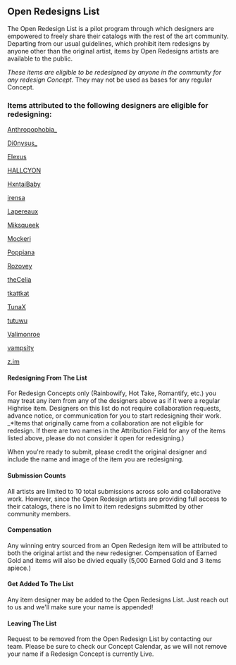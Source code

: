 ## Open Redesigns List

The Open Redesign List is a pilot program through which designers are empowered to freely share their catalogs with the rest of the art community. Departing from our usual guidelines, which prohibit item redesigns by anyone other than the original artist, items by Open Redesigns artists are available to the public. 

*These items are eligible to be redesigned by anyone in the community for any redesign Concept.* They may not be used as bases for any regular Concept.  

### Items attributed to the following designers are eligible for redesigning: 

[Anthropophobia_](https://highrise.game/catalog/designer-profile/Anthropophobia_)

[Di0nysus_](https://highrise.game/catalog/designer-profile/Di0nysus_)

[EIexus](https://highrise.game/catalog/designer-profile/EIexus)

[HALLCYON](https://highrise.game/catalog/designer-profile/HALLCYON)

[HxntaiBaby](https://highrise.game/catalog/designer-profile/HxntaiBaby)

[irensa](https://highrise.game/catalog/designer-profile/irensa)

[Lapereaux](https://highrise.game/catalog/designer-profile/Lapereaux)

[Miksqueek](https://highrise.game/catalog/designer-profile/Miksqueek)

[Mockeri](https://highrise.game/catalog/designer-profile/Mockeri)

[Poppiana](https://highrise.game/catalog/designer-profile/Poppiana)

[Rozovey](https://highrise.game/catalog/designer-profile/Rozovey)

[theCelia](https://highrise.game/catalog/designer-profile/theCelia)

[tkattkat](https://highrise.game/catalog/designer-profile/tkattkat)

[TunaX](https://highrise.game/catalog/designer-profile/TunaX)

[tutuwu](https://highrise.game/catalog/designer-profile/tutuwu)

[Valimonroe](https://highrise.game/catalog/designer-profile/Valimonroe)

[vampsity](https://highrise.game/catalog/designer-profile/vampsity)

[z.im](https://highrise.game/catalog/designer-profile/z.im)



#### Redesigning From The List

For Redesign Concepts only (Rainbowify, Hot Take, Romantify, etc.) you may treat any item from any of the designers above as if it were a regular Highrise item. Designers on this list do not require collaboration requests, advance notice, or communication for you to start redesigning their work. 
_*Items that originally came from a collaboration are not eligible for redesign. If there are two names in the Attribution Field for any of the items listed above, please do not consider it open for redesigning.) 

When you're ready to submit, please credit the original designer and include the name and image of the item you are redesigning. 


#### Submission Counts

All artists are limited to 10 total submissions across solo and collaborative work. 
However, since the Open Redesign artists are providing full access to their catalogs, there is no limit to item redesigns submitted by other community members.

#### Compensation

Any winning entry sourced from an Open Redesign item will be attributed to both the original artist and the new redesigner. Compensation of Earned Gold and items will also be divied equally (5,000 Earned Gold and 3 items apiece.)

#### Get Added To The List

Any item designer may be added to the Open Redesigns List. Just reach out to us and we'll make sure your name is appended!

#### Leaving The List

Request to be removed from the Open Redesign List by contacting our team. Please be sure to check our Concept Calendar, as we will not remove your name if a Redesign Concept is currently Live. 




